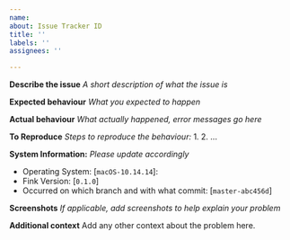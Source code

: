 ```yaml
---
name:
about: Issue Tracker ID
title: ''
labels: ''
assignees: ''

---
```


**Describe the issue**
_A short description of what the issue is_

**Expected behaviour**
_What you expected to happen_

**Actual behaviour**
_What actually happened, error messages go here_

**To Reproduce**
_Steps to reproduce the behaviour:_
1.
2.
...

**System Information:**
_Please update accordingly_
 - Operating System: [`macOS-10.14.14`]:
 - Fink Version: [`0.1.0`]
 - Occurred on which branch and with what commit: [`master-abc456d`]

**Screenshots**
_If applicable, add screenshots to help explain your problem_

**Additional context**
Add any other context about the problem here.
